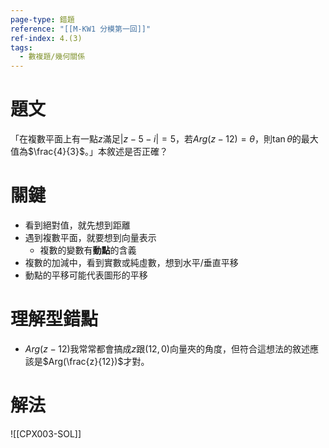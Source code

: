 ```yaml
---
page-type: 錯題
reference: "[[M-KW1 分模第一回]]"
ref-index: 4.(3)
tags:
  - 數複題/幾何關係
---
```

# 題文
「在複數平面上有一點$z$滿足$|z-5-i| = 5$，若$Arg(z-12) = \theta$，則$\tan{\theta}$的最大值為$\frac{4}{3}$。」本敘述是否正確？

# 關鍵
- 看到絕對值，就先想到距離
- 遇到複數平面，就要想到向量表示
	- 複數的變數有**動點**的含義
- 複數的加減中，看到實數或純虛數，想到水平/垂直平移
- 動點的平移可能代表圖形的平移

# 理解型錯點
- $Arg(z-12)$我常常都會搞成$z$跟$(12,0)$向量夾的角度，但符合這想法的敘述應該是$Arg(\frac{z}{12})$才對。

# 解法
![[CPX003-SOL]]